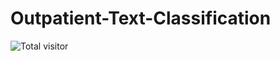 # Outpatient-Text-Classification

![Total visitor](https://visitor-count-badge.herokuapp.com/total.svg?repo_id=${kfcmax.Outpatient-Text-Classification.issue.1})

